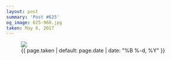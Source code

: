 ```yaml
---
layout: post
summary: 'Post #625'
og_image: 625-960.jpg
taken: May 6, 2017
---
```


<figure class="post">
<img sizes="(min-width: 700px) 50vw, calc(100vw - 2rem)" src="{{ site.assets_url }}/625-480.jpg" srcset="{{ site.assets_url }}/625-240.jpg 240w, {{ site.assets_url }}/625-480.jpg 480w, {{ site.assets_url }}/625-720.jpg 720w, {{ site.assets_url }}/625-960.jpg 960w"/>
<figcaption>
<time>{{ page.taken | default: page.date | date: "%B %-d, %Y" }}</time>
</figcaption>
</figure>
